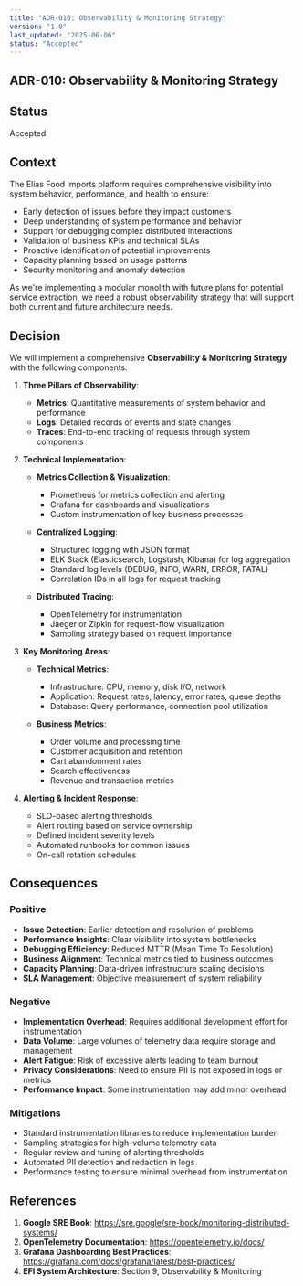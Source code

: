 ```yaml
---
title: "ADR-010: Observability & Monitoring Strategy"
version: "1.0"
last_updated: "2025-06-06"
status: "Accepted"
---
```


## ADR-010: Observability & Monitoring Strategy

## Status

Accepted

## Context

The Elias Food Imports platform requires comprehensive visibility into system behavior, performance, and health to ensure:

- Early detection of issues before they impact customers
- Deep understanding of system performance and behavior
- Support for debugging complex distributed interactions
- Validation of business KPIs and technical SLAs
- Proactive identification of potential improvements
- Capacity planning based on usage patterns
- Security monitoring and anomaly detection

As we're implementing a modular monolith with future plans for potential service extraction, we need a robust observability strategy that will support both current and future architecture needs.

## Decision

We will implement a comprehensive **Observability & Monitoring Strategy** with the following components:

1. **Three Pillars of Observability**:
   - **Metrics**: Quantitative measurements of system behavior and performance
   - **Logs**: Detailed records of events and state changes
   - **Traces**: End-to-end tracking of requests through system components

2. **Technical Implementation**:
   - **Metrics Collection & Visualization**:
     - Prometheus for metrics collection and alerting
     - Grafana for dashboards and visualizations
     - Custom instrumentation of key business processes

   - **Centralized Logging**:
     - Structured logging with JSON format
     - ELK Stack (Elasticsearch, Logstash, Kibana) for log aggregation
     - Standard log levels (DEBUG, INFO, WARN, ERROR, FATAL)
     - Correlation IDs in all logs for request tracking

   - **Distributed Tracing**:
     - OpenTelemetry for instrumentation
     - Jaeger or Zipkin for request-flow visualization
     - Sampling strategy based on request importance

3. **Key Monitoring Areas**:
   - **Technical Metrics**:
     - Infrastructure: CPU, memory, disk I/O, network
     - Application: Request rates, latency, error rates, queue depths
     - Database: Query performance, connection pool utilization

   - **Business Metrics**:
     - Order volume and processing time
     - Customer acquisition and retention
     - Cart abandonment rates
     - Search effectiveness
     - Revenue and transaction metrics

4. **Alerting & Incident Response**:
   - SLO-based alerting thresholds
   - Alert routing based on service ownership
   - Defined incident severity levels
   - Automated runbooks for common issues
   - On-call rotation schedules

## Consequences

### Positive

- **Issue Detection**: Earlier detection and resolution of problems
- **Performance Insights**: Clear visibility into system bottlenecks
- **Debugging Efficiency**: Reduced MTTR (Mean Time To Resolution)
- **Business Alignment**: Technical metrics tied to business outcomes
- **Capacity Planning**: Data-driven infrastructure scaling decisions
- **SLA Management**: Objective measurement of system reliability

### Negative

- **Implementation Overhead**: Requires additional development effort for instrumentation
- **Data Volume**: Large volumes of telemetry data require storage and management
- **Alert Fatigue**: Risk of excessive alerts leading to team burnout
- **Privacy Considerations**: Need to ensure PII is not exposed in logs or metrics
- **Performance Impact**: Some instrumentation may add minor overhead

### Mitigations

- Standard instrumentation libraries to reduce implementation burden
- Sampling strategies for high-volume telemetry data
- Regular review and tuning of alerting thresholds
- Automated PII detection and redaction in logs
- Performance testing to ensure minimal overhead from instrumentation

## References

1. **Google SRE Book**: <https://sre.google/sre-book/monitoring-distributed-systems/>
2. **OpenTelemetry Documentation**: <https://opentelemetry.io/docs/>
3. **Grafana Dashboarding Best Practices**: <https://grafana.com/docs/grafana/latest/best-practices/>
4. **EFI System Architecture**: Section 9, Observability & Monitoring

